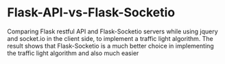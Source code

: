 # Flask-API-vs-Flask-Socketio
Comparing Flask restful API and Flask-Socketio servers while using jquery and socket.io in the client side, to implement a traffic light algorithm.
The result shows that Flask-Socketio is a much better choice in implementing the traffic light algorithm and also much easier
